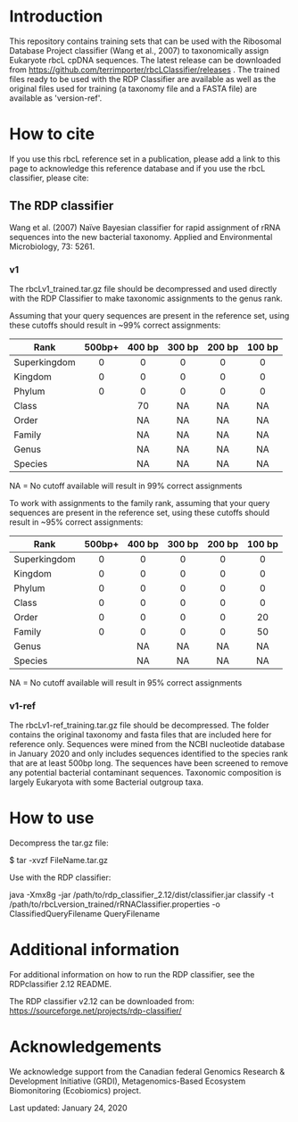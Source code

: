 # Introduction

This repository contains training sets that can be used with the Ribosomal Database Project classifier (Wang et al., 2007) to taxonomically assign Eukaryote rbcL cpDNA sequences.  The latest release can be downloaded from https://github.com/terrimporter/rbcLClassifier/releases .  The trained files ready to be used with the RDP Classifier are available as well as the original files used for training (a taxonomy file and a FASTA file) are available as 'version-ref'.

# How to cite

If you use this rbcL reference set in a publication, please add a link to this page to acknowledge this reference database and if you use the rbcL classifier, please cite:

## The RDP classifier 
Wang et al. (2007) Naïve Bayesian classifier for rapid assignment of rRNA sequences into the new bacterial taxonomy.  Applied and Environmental Microbiology, 73: 5261.

### v1

The rbcLv1_trained.tar.gz file should be decompressed and used directly with the RDP Classifier to make taxonomic assignments to the genus rank.  

Assuming that your query sequences are present in the reference set, using these cutoffs should result in ~99% correct assignments:

Rank | 500bp+ | 400 bp | 300 bp | 200 bp | 100 bp 
--- |:---:|:---:|:---:|:---:|:---:
Superkingdom | 0 | 0 | 0 | 0 | 0 
Kingdom | 0 | 0 | 0 | 0 | 0 
Phylum | 0 | 0 | 0 | 0 | 0   
Class |  | 70 | NA | NA | NA 
Order |  | NA | NA | NA | NA 
Family |  | NA | NA | NA | NA 
Genus |  | NA | NA | NA | NA  
Species |  | NA | NA| NA | NA 

NA = No cutoff available will result in 99% correct assignments

To work with assignments to the family rank, assuming that your query sequences are present in the reference set, using these cutoffs should result in ~95% correct assignments:

Rank | 500bp+ | 400 bp | 300 bp | 200 bp | 100 bp  
--- |:---:|:---:|:---:|:---:|:---:  
Superkingdom | 0 | 0 | 0 | 0 | 0  
Kingdom | 0 | 0 | 0 | 0 | 0  
Phylum | 0 | 0 | 0 | 0 | 0   
Class | 0 | 0 | 0 | 0 | 0  
Order | 0 | 0 | 0 | 0 | 20  
Family | 0 | 0 | 0 | 0 | 50  
Genus |  | NA | NA | NA | NA   
Species |  | NA | NA | NA | NA  

NA = No cutoff available will result in 95% correct assignments

### v1-ref

The rbcLv1-ref_training.tar.gz file should be decompressed.  The folder contains the original taxonomy and fasta files that are included here for reference only.  Sequences were mined from the NCBI nucleotide database in January 2020 and only includes sequences identified to the species rank that are at least 500bp long.  The sequences have been screened to remove any potential bacterial contaminant sequences.  Taxonomic composition is largely Eukaryota with some Bacterial outgroup taxa.  

# How to use

Decompress the tar.gz file:

$ tar -xvzf FileName.tar.gz

Use with the RDP classifier:

java -Xmx8g -jar /path/to/rdp_classifier_2.12/dist/classifier.jar classify -t /path/to/rbcLversion_trained/rRNAClassifier.properties -o ClassifiedQueryFilename QueryFilename

# Additional information

For additional information on how to run the RDP classifier, see the RDPclassifier 2.12 README.

The RDP classifier v2.12 can be downloaded from:
https://sourceforge.net/projects/rdp-classifier/

# Acknowledgements

We acknowledge support from the Canadian federal Genomics Research & Development Initiative (GRDI), Metagenomics-Based Ecosystem Biomonitoring (Ecobiomics) project.

Last updated: January 24, 2020
